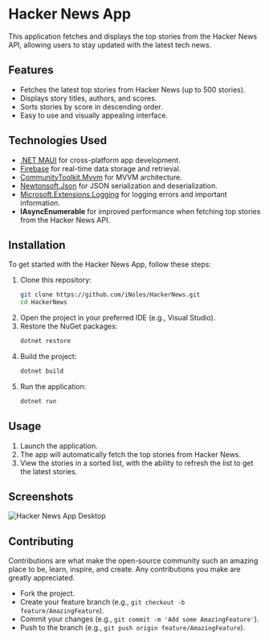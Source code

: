 # Hacker News App

This application fetches and displays the top stories from the Hacker News API, allowing users to stay updated with the latest tech news.

## Features

- Fetches the latest top stories from Hacker News (up to 500 stories).
- Displays story titles, authors, and scores.
- Sorts stories by score in descending order.
- Easy to use and visually appealing interface.

## Technologies Used

- [.NET MAUI](https://dotnet.microsoft.com/apps/maui) for cross-platform app development.
- [Firebase](https://firebase.google.com/) for real-time data storage and retrieval.
- [CommunityToolkit.Mvvm](https://learn.microsoft.com/en-us/dotnet/communitytoolkit/mvvm/overview) for MVVM architecture.
- [Newtonsoft.Json](https://www.newtonsoft.com/json) for JSON serialization and deserialization.
- [Microsoft.Extensions.Logging](https://learn.microsoft.com/en-us/dotnet/core/extensions/logging) for logging errors and important information.
- **IAsyncEnumerable** for improved performance when fetching top stories from the Hacker News API.

## Installation

To get started with the Hacker News App, follow these steps:

1. Clone this repository:
   ```bash
   git clone https://github.com/iNoles/HackerNews.git
   cd HackerNews
   ```
2. Open the project in your preferred IDE (e.g., Visual Studio).
3. Restore the NuGet packages:
    ```bash
    dotnet restore
    ```
4. Build the project:
    ```bash
    dotnet build
    ```
5. Run the application:
    ```bash
    dotnet run
    ```

## Usage

1. Launch the application.
2. The app will automatically fetch the top stories from Hacker News.
3. View the stories in a sorted list, with the ability to refresh the list to get the latest stories.

## Screenshots
![Hacker News App Desktop](https://github.com/iNoles/HackerNews/assets/49764/9f4ebdcb-014b-4979-a244-f81c6903f89b)

## Contributing

Contributions are what make the open-source community such an amazing place to be, learn, inspire, and create. Any contributions you make are greatly appreciated.

- Fork the project.
- Create your feature branch (e.g., ``git checkout -b feature/AmazingFeature``).
- Commit your changes (e.g., ``git commit -m 'Add some AmazingFeature'``).
- Push to the branch (e.g., ``git push origin feature/AmazingFeature``).
